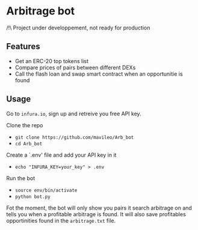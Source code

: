 # Arbitrage bot

/!\ Project under developpement, not ready for production

## Features

* Get an ERC-20 top tokens list
* Compare prices of pairs between different DEXs
* Call the flash loan and swap smart contract when an opportunitie is found

## Usage

Go to `infura.io`, sign up and retreive you free API key.

Clone the repo
* `git clone https://github.com/mavileo/Arb_bot`
* `cd Arb_bot`

Create a `.env' file and add your API key in it
* `echo "INFURA_KEY=your_key" > .env`

Run the bot
* `source env/bin/activate`
* `python bot.py`

Fot the moment, the bot will only show you pairs it search arbitrage on and tells you when a profitable arbitrage is found.
It will also save profitables opportinities found in the `arbitrage.txt` file.
